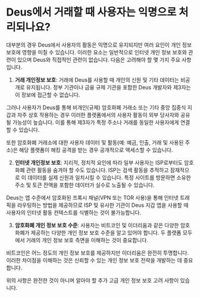 # Deus에서 거래할 때 사용자는 익명으로 처리되나요?

대부분의 경우 Deus에서 사용자의 활동은 익명으로 유지되지만 여러 요인이 개인 정보 보호에 영향을 미칠 수 있습니다. 이러한 요소는 일반적으로 인터넷 개인 정보 보호와 관련이 있으며 Deus와 직접적인 관련이 없습니다. 다음은 고려해야 할 몇 가지 주요 사항입니다.

1. **거래 개인정보 보호**: 거래에 Deus를 사용할 때 개인의 신원 및 기타 데이터는 비공개로 유지됩니다. 정부 기관이나 금융 규제 기관을 포함한 Deus 개발자와 제3자는 이 정보에 접근할 수 없습니다.

 그러나 사용자가 Deus를 통해 비개인(규제) 암호화폐 거래소 또는 기타 중앙 집중식 지갑과 자주 상호 작용하는 경우 이러한 플랫폼에서의 사용자 활동이 외부 당사자와 공유될 가능성이 높습니다. 이를 통해 제3자가 특정 주소나 거래를 동일한 사용자에게 연결할 수 있습니다.

 또한 암호화폐 거래소에 대한 사용자 데이터 및 활동(예: 예금, 인출, 거래 및 사용된 주소)은 해당 플랫폼이 해킹 공격을 받는 경우 공개적으로 액세스할 수 있습니다.

2. **인터넷 개인정보 보호**: 지리적, 정치적 요인에 따라 일부 사용자는 ISP로부터도 암호화폐 관련 활동을 숨겨야 할 수도 있습니다. ISP는 검색 활동을 추적하고 잠재적으로 이 데이터를 실제 신원과 일치시킬 수 있습니다. 특정 사이트를 방문하면 소유한 주소 및 토큰 잔액을 포함한 데이터가 실수로 노출될 수 있습니다.

 Deus는 앱 수준에서 암호화된 프록시 채널(VPN 또는 TOR 사용)을 통해 인터넷 트래픽을 라우팅하는 방법을 제공하므로 ISP 및 유사한 기관이 Deus 지갑 앱을 사용할 때 사용자의 인터넷 활동 컨텍스트를 식별하는 것이 불가능합니다.

3. **암호화폐 개인 정보 보호 수준**: 사용자는 비트코인 ​​및 이더리움과 같은 다양한 암호화폐가 제공하는 다양한 개인 정보 보호 수준을 알고 있어야 합니다. 두 플랫폼 모두에서 거래의 개인 정보 보호 측면을 이해하는 것이 중요합니다.

 비트코인은 어느 정도의 개인 정보 보호를 제공하지만 이더리움은 완전히 투명합니다. 이러한 차이점을 이해하는 것은 신뢰할 수 있는 개인 정보 보호 전략을 개발하는 데 중요합니다.

위의 사항은 완전한 것이 아니며 알아야 할 추가 고급 개인 정보 보호 고려 사항이 있습니다.